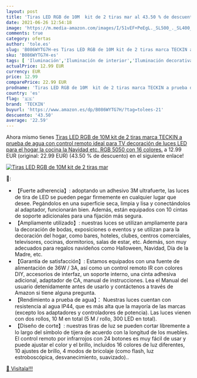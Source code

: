 ```yaml
---
layout: post
title: 'Tiras LED RGB de 10M  kit de 2 tiras mar al 43.50 % de descuento'
date: 2021-06-26 12:54:18
image: 'https://m.media-amazon.com/images/I/51vEF+PeEgL._SL500_._SL400_.jpg'
comments: true
category: ofertas
author: 'tole.es'
slug: 'B086WYTG7H-es Tiras LED RGB de 10M kit de 2 tiras marca TECKIN a prueba...'
sku: 'B086WYTG7H-es'
tags: [ 'Iluminación','Iluminación de interior','Iluminación decorativa y para usos específicos de interior','Tiras LED de interior','navidad','teckin', ]
actualPrice: 12.99 EUR
currency: EUR
price: 12.99
comparePrice: 22.99 EUR
prodname: 'Tiras LED RGB de 10M  kit de 2 tiras marca TECKIN a prueba de agua con control remoto  ideal para TV  decoración de luces LED para el hogar  la cocina  la Navidad  etc.  RGB 5050 con 16 colores.'
country: 'es'
flag: '🇪🇸'
brand: 'TECKIN'
buyurl: 'https://www.amazon.es/dp/B086WYTG7H/?tag=tolees-21'
descuento: '43.50'
average: '22.59'
---
```


Ahora mismo tienes [Tiras LED RGB de 10M  kit de 2 tiras marca TECKIN a prueba de agua con control remoto  ideal para TV  decoración de luces LED para el hogar  la cocina  la Navidad  etc.  RGB 5050 con 16 colores.](https://www.amazon.es/dp/B086WYTG7H/?tag=tolees-21) a 12.99 EUR (original: 22.99 EUR) (43.50 %  de descuento) en el siguiente enlace!

[![Tiras LED RGB de 10M  kit de 2 tiras mar](https://m.media-amazon.com/images/I/51vEF+PeEgL._SL500_._SL400_.jpg)](https://www.amazon.es/dp/B086WYTG7H/?tag=tolees-21)

🔎:

- 【Fuerte adherencia】: adoptando un adhesivo 3M ultrafuerte, las luces de tira de LED se pueden pegar firmemente en cualquier lugar que desee. Pegándolos en una superficie seca, limpia y lisa y conectándolos al adaptador, funcionarán bien. Además, están equipados con 10 cintas de soporte adicionales para una fijación más segura.
- 【Ampliamente utilizado】: nuestras luces se utilizan ampliamente para la decoración de bodas, exposiciones o eventos y se utilizan para la decoración del hogar, como bares, hoteles, clubes, centros comerciales, televisores, cocinas, dormitorios, salas de estar, etc. Además, son muy adecuados para regalos navideños como Halloween, Navidad, Día de la Madre, etc.
- 【Garantía de satisfacción】: Estamos equipados con una fuente de alimentación de 36W / 3A, así como un control remoto IR con colores DIY, accesorios de interfaz, un soporte interno, una cinta adhesiva adicional, adaptador de CA, manual de instrucciones. Lea el Manual del usuario detenidamente antes de usarlo y contáctenos a través de Amazon si tiene alguna pregunta.
- 【Rendimiento a prueba de agua】： Nuestras luces cuentan con resistencia al agua IP44, que es más alta que la mayoría de las marcas (excepto los adaptadores y controladores de potencia). Las luces vienen con dos rollos, 10 M en total (5 M / rollo, 300 LED en total).
- 【Diseño de corte】: nuestras tiras de luz se pueden cortar libremente a lo largo del símbolo de tijera de acuerdo con la longitud de los muebles. El control remoto por infrarrojos con 24 botones es muy fácil de usar y puede ajustar el color y el brillo, incluidos 16 colores de luz diferentes, 10 ajustes de brillo, 4 modos de bricolaje (como flash, luz estroboscópica, desvanecimiento, suavizado)..

[🛒 Visítala!!!](https://www.amazon.es/dp/B086WYTG7H/?tag=tolees-21)
